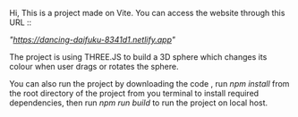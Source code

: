 Hi, This is a project made on Vite. You can access the website through this URL ::

 *"https://dancing-daifuku-8341d1.netlify.app"*

The project is using THREE.JS to build a 3D sphere which changes its colour when user drags or rotates the sphere.
 
You can also run the project by downloading the code , run *npm install* from the root directory of the project from you terminal to install required dependencies, then run *npm run build* to run the project on local host.
